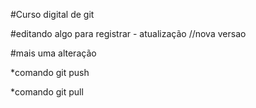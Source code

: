 #Curso digital de git

#editando algo para registrar - atualização  //nova versao

#mais uma alteração

*comando git push

*comando git pull
